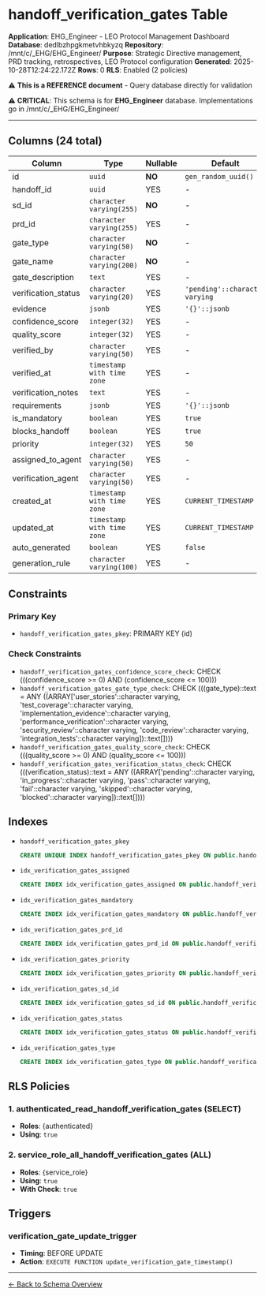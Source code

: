 # handoff_verification_gates Table

**Application**: EHG_Engineer - LEO Protocol Management Dashboard
**Database**: dedlbzhpgkmetvhbkyzq
**Repository**: /mnt/c/_EHG/EHG_Engineer/
**Purpose**: Strategic Directive management, PRD tracking, retrospectives, LEO Protocol configuration
**Generated**: 2025-10-28T12:24:22.172Z
**Rows**: 0
**RLS**: Enabled (2 policies)

⚠️ **This is a REFERENCE document** - Query database directly for validation

⚠️ **CRITICAL**: This schema is for **EHG_Engineer** database. Implementations go in /mnt/c/_EHG/EHG_Engineer/

---

## Columns (24 total)

| Column | Type | Nullable | Default | Description |
|--------|------|----------|---------|-------------|
| id | `uuid` | **NO** | `gen_random_uuid()` | - |
| handoff_id | `uuid` | YES | - | - |
| sd_id | `character varying(255)` | **NO** | - | - |
| prd_id | `character varying(255)` | YES | - | - |
| gate_type | `character varying(50)` | **NO** | - | - |
| gate_name | `character varying(200)` | **NO** | - | - |
| gate_description | `text` | YES | - | - |
| verification_status | `character varying(20)` | YES | `'pending'::character varying` | - |
| evidence | `jsonb` | YES | `'{}'::jsonb` | - |
| confidence_score | `integer(32)` | YES | - | - |
| quality_score | `integer(32)` | YES | - | - |
| verified_by | `character varying(50)` | YES | - | - |
| verified_at | `timestamp with time zone` | YES | - | - |
| verification_notes | `text` | YES | - | - |
| requirements | `jsonb` | YES | `'{}'::jsonb` | - |
| is_mandatory | `boolean` | YES | `true` | - |
| blocks_handoff | `boolean` | YES | `true` | - |
| priority | `integer(32)` | YES | `50` | - |
| assigned_to_agent | `character varying(50)` | YES | - | - |
| verification_agent | `character varying(50)` | YES | - | - |
| created_at | `timestamp with time zone` | YES | `CURRENT_TIMESTAMP` | - |
| updated_at | `timestamp with time zone` | YES | `CURRENT_TIMESTAMP` | - |
| auto_generated | `boolean` | YES | `false` | - |
| generation_rule | `character varying(100)` | YES | - | - |

## Constraints

### Primary Key
- `handoff_verification_gates_pkey`: PRIMARY KEY (id)

### Check Constraints
- `handoff_verification_gates_confidence_score_check`: CHECK (((confidence_score >= 0) AND (confidence_score <= 100)))
- `handoff_verification_gates_gate_type_check`: CHECK (((gate_type)::text = ANY ((ARRAY['user_stories'::character varying, 'test_coverage'::character varying, 'implementation_evidence'::character varying, 'performance_verification'::character varying, 'security_review'::character varying, 'code_review'::character varying, 'integration_tests'::character varying])::text[])))
- `handoff_verification_gates_quality_score_check`: CHECK (((quality_score >= 0) AND (quality_score <= 100)))
- `handoff_verification_gates_verification_status_check`: CHECK (((verification_status)::text = ANY ((ARRAY['pending'::character varying, 'in_progress'::character varying, 'pass'::character varying, 'fail'::character varying, 'skipped'::character varying, 'blocked'::character varying])::text[])))

## Indexes

- `handoff_verification_gates_pkey`
  ```sql
  CREATE UNIQUE INDEX handoff_verification_gates_pkey ON public.handoff_verification_gates USING btree (id)
  ```
- `idx_verification_gates_assigned`
  ```sql
  CREATE INDEX idx_verification_gates_assigned ON public.handoff_verification_gates USING btree (assigned_to_agent)
  ```
- `idx_verification_gates_mandatory`
  ```sql
  CREATE INDEX idx_verification_gates_mandatory ON public.handoff_verification_gates USING btree (is_mandatory, blocks_handoff)
  ```
- `idx_verification_gates_prd_id`
  ```sql
  CREATE INDEX idx_verification_gates_prd_id ON public.handoff_verification_gates USING btree (prd_id)
  ```
- `idx_verification_gates_priority`
  ```sql
  CREATE INDEX idx_verification_gates_priority ON public.handoff_verification_gates USING btree (priority DESC)
  ```
- `idx_verification_gates_sd_id`
  ```sql
  CREATE INDEX idx_verification_gates_sd_id ON public.handoff_verification_gates USING btree (sd_id)
  ```
- `idx_verification_gates_status`
  ```sql
  CREATE INDEX idx_verification_gates_status ON public.handoff_verification_gates USING btree (verification_status)
  ```
- `idx_verification_gates_type`
  ```sql
  CREATE INDEX idx_verification_gates_type ON public.handoff_verification_gates USING btree (gate_type)
  ```

## RLS Policies

### 1. authenticated_read_handoff_verification_gates (SELECT)

- **Roles**: {authenticated}
- **Using**: `true`

### 2. service_role_all_handoff_verification_gates (ALL)

- **Roles**: {service_role}
- **Using**: `true`
- **With Check**: `true`

## Triggers

### verification_gate_update_trigger

- **Timing**: BEFORE UPDATE
- **Action**: `EXECUTE FUNCTION update_verification_gate_timestamp()`

---

[← Back to Schema Overview](../database-schema-overview.md)
